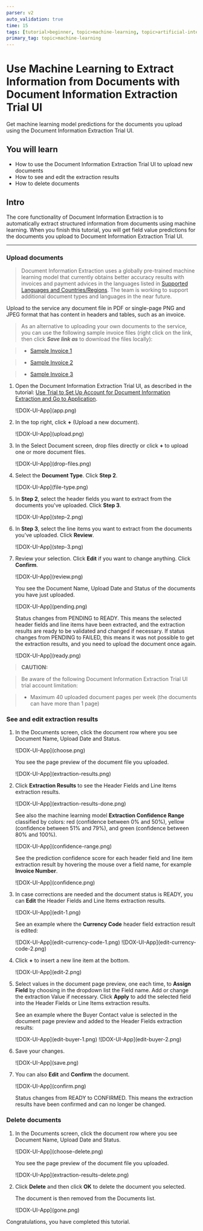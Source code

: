 ```yaml
---
parser: v2
auto_validation: true
time: 15
tags: [tutorial>beginner, topic>machine-learning, topic>artificial-intelligence, topic>cloud, software-product>sap-business-technology-platform, software-product>sap-ai-business-services, software-product>document-information-extraction]
primary_tag: topic>machine-learning
---
```


# Use Machine Learning to Extract Information from Documents with Document Information Extraction Trial UI
<!-- description --> Get machine learning model predictions for the documents you upload using the Document Information Extraction Trial UI.

## You will learn
  - How to use the Document Information Extraction Trial UI to upload new documents
  - How to see and edit the extraction results
  - How to delete documents

## Intro
The core functionality of Document Information Extraction is to automatically extract structured information from documents using machine learning. When you finish this tutorial, you will get field value predictions for the documents you upload to Document Information Extraction Trial UI.

---

### Upload documents


>Document Information Extraction uses a globally pre-trained machine learning model that currently obtains better accuracy results with invoices and payment advices in the languages listed in [Supported Languages and Countries/Regions](https://help.sap.com/docs/DOCUMENT_INFORMATION_EXTRACTION/5fa7265b9ff64d73bac7cec61ee55ae6/5bf847f7d1a848dcb3513eff9ec70412.html). The team is working to support additional document types and languages in the near future.

Upload to the service any document file in PDF or single-page PNG and JPEG format that has content in headers and tables, such as an invoice.

>As an alternative to uploading your own documents to the service, you can use the following sample invoice files (right click on the link, then click ***Save link as*** to download the files locally):

>- [Sample Invoice 1](https://raw.githubusercontent.com/SAPDocuments/Tutorials/master/tutorials/cp-aibus-dox-swagger-ui/sample-invoice-1.pdf)

>- [Sample Invoice 2](https://raw.githubusercontent.com/SAPDocuments/Tutorials/master/tutorials/cp-aibus-dox-swagger-ui/sample-invoice-2.pdf)

>- [Sample Invoice 3](https://raw.githubusercontent.com/SAPDocuments/Tutorials/master/tutorials/cp-aibus-dox-swagger-ui/sample-invoice-3.pdf)


1. Open the Document Information Extraction Trial UI, as described in the tutorial: [Use Trial to Set Up Account for Document Information Extraction and Go to Application](cp-aibus-dox-booster-app).

    <!-- border -->![DOX-UI-App](app.png)

2. In the top right, click **+** (Upload a new document).

    <!-- border -->![DOX-UI-App](upload.png)

3. In the Select Document screen, drop files directly or click **+** to upload one or more document files.

    <!-- border -->![DOX-UI-App](drop-files.png)

4. Select the **Document Type**. Click **Step 2**.

    <!-- border -->![DOX-UI-App](file-type.png)

5. In **Step 2**, select the header fields you want to extract from the documents you've uploaded. Click **Step 3**.

    <!-- border -->![DOX-UI-App](step-2.png)

6. In **Step 3**, select the line items you want to extract from the documents you've uploaded. Click **Review**.

    <!-- border -->![DOX-UI-App](step-3.png)

7. Review your selection. Click **Edit** if you want to change anything. Click **Confirm**.

    <!-- border -->![DOX-UI-App](review.png)

    You see the Document Name, Upload Date and Status of the documents you have just uploaded.

    <!-- border -->![DOX-UI-App](pending.png)

    Status changes from PENDING to READY. This means the selected header fields and line items have been extracted, and the extraction results are ready to be validated and changed if necessary. If status changes from PENDING to FAILED, this means it was not possible to get the extraction results, and you need to upload the document once again.

    <!-- border -->![DOX-UI-App](ready.png)

>**CAUTION:**

>Be aware of the following Document Information Extraction Trial UI trial account limitation:​

>- Maximum 40 uploaded document pages per week​ (the documents can have more than 1 page)​




### See and edit extraction results


1. In the Documents screen, click the document row where you see Document Name, Upload Date and Status.

    <!-- border -->![DOX-UI-App](choose.png)

    You see the page preview of the document file you uploaded.

    <!-- border -->![DOX-UI-App](extraction-results.png)

2. Click **Extraction Results** to see the Header Fields and Line Items extraction results.

    <!-- border -->![DOX-UI-App](extraction-results-done.png)

    See also the machine learning model **Extraction Confidence Range** classified by colors: red (confidence between 0% and 50%), yellow (confidence between 51% and 79%), and green (confidence between 80% and 100%).

    <!-- border -->![DOX-UI-App](confidence-range.png)

    See the prediction confidence score for each header field and line item extraction result by hovering the mouse over a field name, for example **Invoice Number**.

    <!-- border -->![DOX-UI-App](confidence.png)

3. In case corrections are needed and the document status is READY, you can **Edit** the Header Fields and Line Items extraction results.

    <!-- border -->![DOX-UI-App](edit-1.png)

    See an example where the **Currency Code** header field extraction result is edited:

    <!-- border -->![DOX-UI-App](edit-currency-code-1.png)

    <!-- border -->![DOX-UI-App](edit-currency-code-2.png)

4. Click **+** to insert a new line item at the bottom.

    <!-- border -->![DOX-UI-App](edit-2.png)

5. Select values in the document page preview, one each time, to **Assign Field** by choosing in the dropdown list the Field name. Add or change the extraction Value if necessary. Click **Apply** to add the selected field into the Header Fields or Line Items extraction results.

    See an example where the Buyer Contact value is selected in the document page preview and added to the Header Fields extraction results:

    <!-- border -->![DOX-UI-App](edit-buyer-1.png)

    <!-- border -->![DOX-UI-App](edit-buyer-2.png)

6. Save your changes.

    <!-- border -->![DOX-UI-App](save.png)

7. You can also **Edit** and **Confirm** the document.

    <!-- border -->![DOX-UI-App](confirm.png)

    Status changes from READY to CONFIRMED. This means the extraction results have been confirmed and can no longer be changed.



### Delete documents


1. In the Documents screen, click the document row where you see Document Name, Upload Date and Status.

    <!-- border -->![DOX-UI-App](choose-delete.png)

    You see the page preview of the document file you uploaded.

    <!-- border -->![DOX-UI-App](extraction-results-delete.png)

2. Click **Delete** and then click **OK** to delete the document you selected.

    The document is then removed from the Documents list.

    <!-- border -->![DOX-UI-App](gone.png)

Congratulations, you have completed this tutorial.

